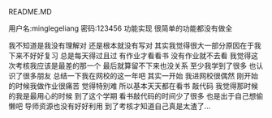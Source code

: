 README.MD

用户名:minglegeliang
密码:123456
功能实现 很简单的功能都没有做全

我不知道是我没有理解对 还是根本就没有写对 其实我觉得很大一部分原因在于我下来不好好复习
总是每天得过且过 有作业才看看书 没有作业就不去看 我觉得这次考核我应该是最差的那一个
最后就算留不下来也没关系 至少我学到了很多 也认识了很多朋友
总结一下我在网校的这一年吧 其实一开始 我进网校很偶然 刚开始的时候我做作业很痛苦 觉得特别难 
所以基本天天都在看书 敲代码 我觉得那时候的我是最用心的时候 到了这个学期 看书敲代码的时间少了很多
也是出于自己想偷懒吧 导师资源也没有好好利用 到了考核才知道自己真是太渣了...